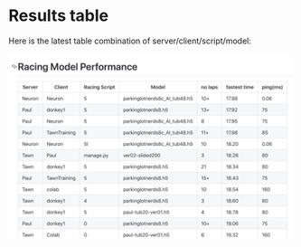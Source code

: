 # Results table

Here is the latest table combination of server/client/script/model:

![](03-Images/Model_Script_Best_Combo_Overview_00.png)
